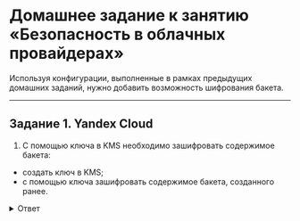# Домашнее задание к занятию «Безопасность в облачных провайдерах»  

Используя конфигурации, выполненные в рамках предыдущих домашних заданий, нужно добавить возможность шифрования бакета.

---
## Задание 1. Yandex Cloud   

1. С помощью ключа в KMS необходимо зашифровать содержимое бакета:

 - создать ключ в KMS;
 - с помощью ключа зашифровать содержимое бакета, созданного ранее.

<details>
<summary>Ответ</summary>
<br>   

Все описанные задачи реализованы по средства терраформ, конфигурация доступна по ссылке: [main.tf](/src/main.tf)

Создаем инфраструктуру и загружаем файлы

````  
  Enter a value: yes

yandex_kms_symmetric_key.test-key: Creating...
yandex_iam_service_account_static_access_key.sa-static-key: Creating...
yandex_vpc_network.cloud: Creating...
yandex_cm_certificate.le-certificate: Creating...
yandex_dns_zone.zone-netology: Creating...
yandex_dns_zone.zone-netology: Creation complete after 0s [id=dns7jph029qnrrrgnb7b]
yandex_kms_symmetric_key.test-key: Creation complete after 1s [id=abjnkiopg7ee3dak0g3s]
yandex_iam_service_account_static_access_key.sa-static-key: Creation complete after 2s [id=ajek456visccqcs3v9k7]
yandex_vpc_network.cloud: Creation complete after 3s [id=enpj3lno8pv2udfc2hlt]
yandex_vpc_subnet.public: Creating...
yandex_vpc_subnet.public: Creation complete after 1s [id=e9bhm7ua3to1qhscufdo]
yandex_cm_certificate.le-certificate: Creation complete after 5s [id=fpqklp4uag1g81ak4feg]
yandex_storage_bucket.cloud-dz3: Creating...
yandex_storage_bucket.cloud-dz3: Still creating... [10s elapsed]
yandex_storage_bucket.cloud-dz3: Creation complete after 15s [id=tomaevmaxdz3.ru]
yandex_storage_object.index-html: Creating...
yandex_storage_object.image-object: Creating...
yandex_storage_object.index-html: Creation complete after 0s [id=index.html]
yandex_storage_object.image-object: Creation complete after 0s [id=test.png]

Apply complete! Resources: 9 added, 0 changed, 0 destroyed.

````   
Проверяем в GUI yandex cloud, что файлы загружены и зашифрованы.

</details>
